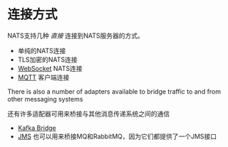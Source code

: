 # 连接方式

NATS支持几种 _直接_ 连接到NATS服务器的方式。

* 单纯的NATS连接  
* TLS加密的NATS连接  
* [WebSocket](https://github.com/nats-io/nats.ws) NATS连接
* [MQTT](/running-a-nats-service/configuration/mqtt/) 客户端连接

There is also a number of adapters available to bridge traffic to and from other messaging systems  

还有许多适配器可用来桥接与其他消息传递系统之间的通信  

* [Kafka Bridge](https://github.com/nats-io/nats-kafka)  
* [JMS](https://github.com/nats-io/nats-jms-bridge) 也可以用来桥接MQ和RabbitMQ，因为它们都提供了一个JMS接口  
